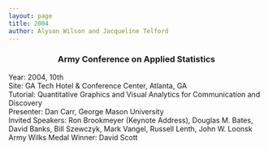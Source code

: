 ```yaml
---
layout: page
title: 2004
author: Alyson Wilson and Jacqueline Telford
---
```

<div align="center"><h3>Army Conference on Applied Statistics</h3></div>

<p>Year: 2004, 10th<br>
Site: GA Tech Hotel &amp; Conference Center, Atlanta, GA<br>
Tutorial: Quantitative Graphics and Visual Analytics for Communication
and
Discovery<br>
Presenter: Dan Carr, George Mason University<br>
Invited Speakers: Ron Brookmeyer (Keynote Address), Douglas M. Bates,
David
Banks, Bill Szewczyk, Mark Vangel, Russell Lenth, John W. Loonsk<br>
Army Wilks Medal Winner: David Scott</p>
